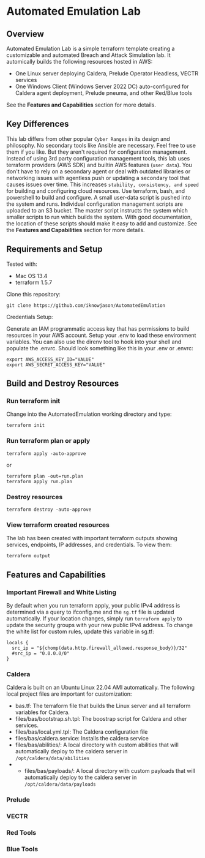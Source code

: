 # Automated Emulation Lab

## Overview

Automated Emulation Lab is a simple terraform template creating a customizable and automated Breach and Attack Simulation lab.  It automically builds the following resources hosted in AWS:

* One Linux server deploying Caldera, Prelude Operator Headless, VECTR services
* One Windows Client (Windows Server 2022 DC) auto-configured for Caldera agent deployment, Prelude pneuma, and other Red/Blue tools

See the **Features and Capabilities** section for more details.

## Key Differences

This lab differs from other popular ```Cyber Ranges``` in its design and philosophy.  No secondary tools like Ansible are necessary.  Feel free to use them if you like.  But they aren't required for configuration management.  Instead of using 3rd party configuration management tools, this lab uses terraform providers (AWS SDK) and builtin AWS features (```user data```).  You don't have to rely on a secondary agent or deal with outdated libraries or networking issues with agentless push or updating a secondary tool that causes issues over time.  This increases ```stability, consistency, and speed``` for building and configuring cloud resources.  Use terraform, bash, and powershell to build and configure.  A small user-data script is pushed into the system and runs.  Individual configuration management scripts are uploaded to an S3 bucket.  The master script instructs the system which smaller scripts to run which builds the system.  With good documentation, the location of these scripts should make it easy to add and customize.  See the **Features and Capabilities** section for more details.     

## Requirements and Setup

Tested with:
* Mac OS 13.4
* terraform 1.5.7

Clone this repository:
```
git clone https://github.com/iknowjason/AutomatedEmulation
```

Credentials Setup:

Generate an IAM programmatic access key that has permissions to build resources in your AWS account.  Setup your .env to load these environment variables.  You can also use the direnv tool to hook into your shell and populate the .envrc.  Should look something like this in your .env or .envrc:

```
export AWS_ACCESS_KEY_ID="VALUE"
export AWS_SECRET_ACCESS_KEY="VALUE"
```

## Build and Destroy Resources

### Run terraform init
Change into the AutomatedEmulation working directory and type:

```
terraform init
```

### Run terraform plan or apply
```
terraform apply -auto-approve
```
or
```
terraform plan -out=run.plan
terraform apply run.plan
```

### Destroy resources
```
terraform destroy -auto-approve
```

### View terraform created resources
The lab has been created with important terraform outputs showing services, endpoints, IP addresses, and credentials.  To view them:
```
terraform output
```

## Features and Capabilities

### Important Firewall and White Listing
By default when you run terraform apply, your public IPv4 address is determined via a query to ifconfig.me and the ```sg.tf``` file is updated automatically.  If your location changes, simply run ```terraform apply``` to update the security groups with your new public IPv4 address.  To change the white list for custom rules, update this variable in sg.tf:
```
locals {
  src_ip = "${chomp(data.http.firewall_allowed.response_body)}/32"
  #src_ip = "0.0.0.0/0"
}
```

### Caldera
Caldera is built on an Ubuntu Linux 22.04 AMI automatically.  The following local project files are important for customization:

* bas.tf:  The terraform file that builds the Linux server and all terraform variables for Caldera.
* files/bas/bootstrap.sh.tpl:  The boostrap script for Caldera and other services.
* files/bas/local.yml.tpl:  The Caldera configuration file
* files/bas/caldera.service:  Installs the caldera service
* files/bas/abilities/:  A local directory with custom abilities that will automatically deploy to the caldera server in ```/opt/caldera/data/abilities```
* * files/bas/payloads/:  A local directory with custom payloads that will automatically deploy to the caldera server in ```/opt/caldera/data/payloads```

### Prelude

### VECTR

### Red Tools

### Blue Tools

### 
